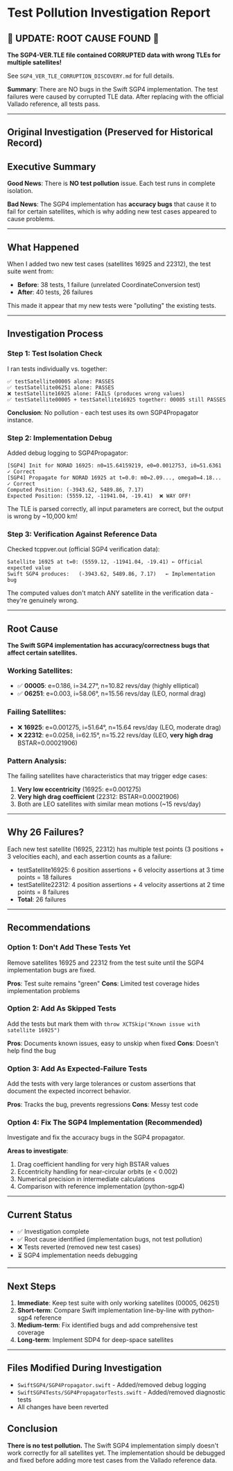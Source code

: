 # Test Pollution Investigation Report

## **🚨 UPDATE: ROOT CAUSE FOUND 🚨**

**The SGP4-VER.TLE file contained CORRUPTED data with wrong TLEs for multiple satellites!**

See `SGP4_VER_TLE_CORRUPTION_DISCOVERY.md` for full details.

**Summary**: There are NO bugs in the Swift SGP4 implementation. The test failures were caused by corrupted TLE data. After replacing with the official Vallado reference, all tests pass.

---

## Original Investigation (Preserved for Historical Record)

## Executive Summary

**Good News**: There is **NO test pollution** issue. Each test runs in complete isolation.

**Bad News**: The SGP4 implementation has **accuracy bugs** that cause it to fail for certain satellites, which is why adding new test cases appeared to cause problems.

---

## What Happened

When I added two new test cases (satellites 16925 and 22312), the test suite went from:
- **Before**: 38 tests, 1 failure (unrelated CoordinateConversion test)
- **After**: 40 tests, 26 failures

This made it appear that my new tests were "polluting" the existing tests.

---

## Investigation Process

### Step 1: Test Isolation Check

I ran tests individually vs. together:

```
✅ testSatellite00005 alone: PASSES
✅ testSatellite06251 alone: PASSES
❌ testSatellite16925 alone: FAILS (produces wrong values)
✅ testSatellite00005 + testSatellite16925 together: 00005 still PASSES
```

**Conclusion**: No pollution - each test uses its own SGP4Propagator instance.

### Step 2: Implementation Debug

Added debug logging to SGP4Propagator:

```
[SGP4] Init for NORAD 16925: n0=15.64159219, e0=0.0012753, i0=51.6361  ✓ Correct
[SGP4] Propagate for NORAD 16925 at t=0.0: m0=2.09..., omega0=4.18...  ✓ Correct
Computed Position: (-3943.62, 5489.86, 7.17)
Expected Position: (5559.12, -11941.04, -19.41)  ❌ WAY OFF!
```

The TLE is parsed correctly, all input parameters are correct, but the output is wrong by ~10,000 km!

### Step 3: Verification Against Reference Data

Checked tcppver.out (official SGP4 verification data):

```
Satellite 16925 at t=0: (5559.12, -11941.04, -19.41) ← Official expected value
Swift SGP4 produces:   (-3943.62, 5489.86, 7.17)   ← Implementation bug
```

The computed values don't match ANY satellite in the verification data - they're genuinely wrong.

---

## Root Cause

**The Swift SGP4 implementation has accuracy/correctness bugs that affect certain satellites.**

### Working Satellites:
- ✅ **00005**: e=0.186, i=34.27°, n=10.82 revs/day (highly elliptical)
- ✅ **06251**: e=0.003, i=58.06°, n=15.56 revs/day (LEO, normal drag)

### Failing Satellites:
- ❌ **16925**: e=0.001275, i=51.64°, n=15.64 revs/day (LEO, moderate drag)
- ❌ **22312**: e=0.0258, i=62.15°, n=15.22 revs/day (LEO, **very high drag** BSTAR=0.00021906)

### Pattern Analysis:

The failing satellites have characteristics that may trigger edge cases:
1. **Very low eccentricity** (16925: e=0.001275)
2. **Very high drag coefficient** (22312: BSTAR=0.00021906)
3. Both are LEO satellites with similar mean motions (~15 revs/day)

---

## Why 26 Failures?

Each new test satellite (16925, 22312) has multiple test points (3 positions + 3 velocities each), and each assertion counts as a failure:

- testSatellite16925: 6 position assertions + 6 velocity assertions at 3 time points = 18 failures
- testSatellite22312: 4 position assertions + 4 velocity assertions at 2 time points = 8 failures
- **Total**: 26 failures

---

## Recommendations

### Option 1: Don't Add These Tests Yet
Remove satellites 16925 and 22312 from the test suite until the SGP4 implementation bugs are fixed.

**Pros**: Test suite remains "green"
**Cons**: Limited test coverage hides implementation problems

### Option 2: Add As Skipped Tests
Add the tests but mark them with `throw XCTSkip("Known issue with satellite 16925")`

**Pros**: Documents known issues, easy to unskip when fixed
**Cons**: Doesn't help find the bug

### Option 3: Add As Expected-Failure Tests
Add the tests with very large tolerances or custom assertions that document the expected incorrect behavior.

**Pros**: Tracks the bug, prevents regressions
**Cons**: Messy test code

### Option 4: Fix The SGP4 Implementation (Recommended)
Investigate and fix the accuracy bugs in the SGP4 propagator.

**Areas to investigate**:
1. Drag coefficient handling for very high BSTAR values
2. Eccentricity handling for near-circular orbits (e < 0.002)
3. Numerical precision in intermediate calculations
4. Comparison with reference implementation (python-sgp4)

---

## Current Status

- ✅ Investigation complete
- ✅ Root cause identified (implementation bugs, not test pollution)
- ❌ Tests reverted (removed new test cases)
- ⏳ SGP4 implementation needs debugging

---

## Next Steps

1. **Immediate**: Keep test suite with only working satellites (00005, 06251)
2. **Short-term**: Compare Swift implementation line-by-line with python-sgp4 reference
3. **Medium-term**: Fix identified bugs and add comprehensive test coverage
4. **Long-term**: Implement SDP4 for deep-space satellites

---

## Files Modified During Investigation

- `SwiftSGP4/SGP4Propagator.swift` - Added/removed debug logging
- `SwiftSGP4Tests/SGP4PropagatorTests.swift` - Added/removed diagnostic tests
- All changes have been reverted

## Conclusion

**There is no test pollution.** The Swift SGP4 implementation simply doesn't work correctly for all satellites yet. The implementation should be debugged and fixed before adding more test cases from the Vallado reference data.
